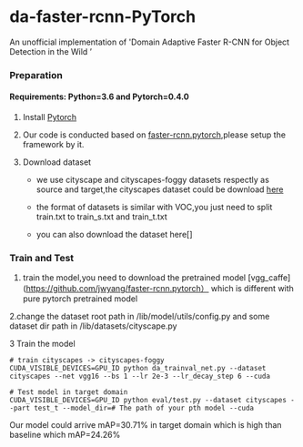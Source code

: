 # da-faster-rcnn-PyTorch
An unofficial implementation of  'Domain Adaptive Faster R-CNN for Object Detection in the Wild ’


### Preparation

#### Requirements: Python=3.6 and Pytorch=0.4.0

1. Install [Pytorch](http://pytorch.org/)

2. Our code is conducted based on [faster-rcnn.pytorch](https://github.com/jwyang/faster-rcnn.pytorch),please setup the framework by it.

3. Download dataset
   
   - we use cityscape and cityscapes-foggy datasets respectly as source and target,the cityscapes dataset could be download [here](https://www.cityscapes-dataset.com/downloads/)  
   
   - the format of datasets is similar with VOC,you just need to split train.txt to train_s.txt and train_t.txt
   
   - you can also download the dataset here[]
   
   
   
   
### Train and Test

1. train the model,you need to download the pretrained model [vgg_caffe](https://github.com/jwyang/faster-rcnn.pytorch） which is different with pure pytorch pretrained model

2.change the dataset root path in /lib/model/utils/config.py and some dataset dir path in  /lib/datasets/cityscape.py

3 Train the model
 ```Shell
 # train cityscapes -> cityscapes-foggy
 CUDA_VISIBLE_DEVICES=GPU_ID python da_trainval_net.py --dataset cityscapes --net vgg16 --bs 1 --lr 2e-3 --lr_decay_step 6 --cuda
 
 # Test model in target domain 
 CUDA_VISIBLE_DEVICES=GPU_ID python eval/test.py --dataset cityscapes --part test_t --model_dir=# The path of your pth model --cuda
 ```
 
  Our model could arrive mAP=30.71% in target domain which is high than baseline which mAP=24.26%
